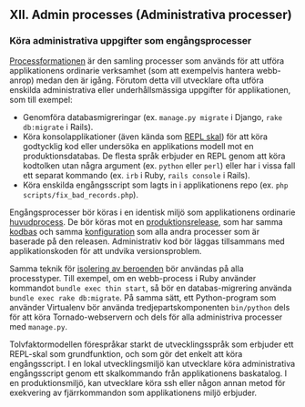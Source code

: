 ## XII. Admin processes (Administrativa processer)
### Köra administrativa uppgifter som engångsprocesser

[Processformationen](./concurrency) är den samling processer som används för att utföra applikationens ordinarie verksamhet (som att exempelvis hantera webb-anrop) medan den är igång. Förutom detta vill utvecklare ofta utföra enskilda administrativa eller underhållsmässiga uppgifter för applikationen, som till exempel:

* Genomföra databasmigreringar (ex. `manage.py migrate` i Django, `rake db:migrate` i Rails).
* Köra konsolapplikationer (även kända som [REPL skal](http://en.wikipedia.org/wiki/Read-eval-print_loop)) för att köra godtycklig kod eller undersöka en applikations modell mot en produktionsdatabas. De flesta språk erbjuder en REPL genom att köra kodtolken utan några argument (ex. `python` eller `perl`) eller har i vissa fall ett separat kommando (ex. `irb` i Ruby, `rails console` i Rails).
* Köra enskilda engångsscript som lagts in i applikationens repo (ex. `php scripts/fix_bad_records.php`).

Engångsprocesser bör köras i en identisk miljö som applikationens ordinarie [huvudprocess](./processes). De bör köras mot en [produktionsrelease](./build-release-run), som har samma [kodbas](./codebase) och samma [konfiguration](./config) som alla andra processer som är baserade på den releasen. Administrativ kod bör läggas tillsammans med applikationskoden för att undvika versionsproblem.

Samma teknik för [isolering av beroenden](./dependencies) bör användas på alla processtyper. Till exempel, om en webb-process i Ruby använder kommandot `bundle exec thin start`, så bör en databas-migrering använda `bundle exec rake db:migrate`. På samma sätt, ett Python-program som använder Virtualenv bör använda tredjepartskomponenten `bin/python` dels för att köra Tornado-webservern och dels för alla administriva processer med `manage.py`.

Tolvfaktormodellen förespråkar starkt de utvecklingsspråk som erbjuder ett REPL-skal som grundfunktion, och som gör det enkelt att köra engångsscript. I en lokal utvecklingsmiljö kan utvecklare köra administrativa engångsscript genom ett skalkommando från applikationens baskatalog. I en produktionsmiljö, kan utvecklare köra ssh eller någon annan metod för exekvering av fjärrkommandon som applikationens miljö erbjuder.

